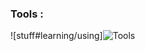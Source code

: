 
###  Tools  :

![stuff#learning/using]![Tools](https://user-images.githubusercontent.com/81742640/126485765-284f75dd-de8c-4820-82b5-d88667eb078b.png)






<!--
**wlsp/wlsp** is a ✨ _special_ ✨ repository because its `README.md` (this file) appears on your GitHub profile.

Here are some ideas to get you started:


-->
